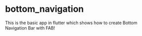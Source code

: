 # bottom_navigation

This is the basic app in flutter which shows how to create Bottom Navigation Bar with FAB!
